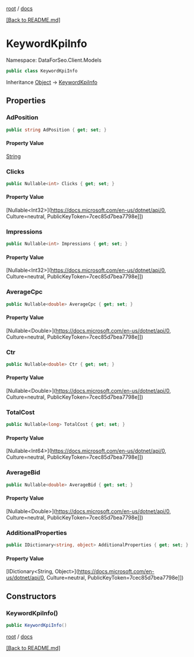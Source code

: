 [root](./../ "root") / [docs](./ "docs")

[[Back to README.md]](./../README.md "[Back to README.md]")

# KeywordKpiInfo

Namespace: DataForSeo.Client.Models

```csharp
public class KeywordKpiInfo
```

Inheritance [Object](https://docs.microsoft.com/en-us/dotnet/api/Object) → [KeywordKpiInfo](./KeywordKpiInfo.md)

## Properties

### **AdPosition**

```csharp
public string AdPosition { get; set; }
```

#### Property Value

[String](https://docs.microsoft.com/en-us/dotnet/api/String)<br>

### **Clicks**

```csharp
public Nullable<int> Clicks { get; set; }
```

#### Property Value

[Nullable&lt;Int32&gt;](https://docs.microsoft.com/en-us/dotnet/api/0, Culture=neutral, PublicKeyToken=7cec85d7bea7798e]])<br>

### **Impressions**

```csharp
public Nullable<int> Impressions { get; set; }
```

#### Property Value

[Nullable&lt;Int32&gt;](https://docs.microsoft.com/en-us/dotnet/api/0, Culture=neutral, PublicKeyToken=7cec85d7bea7798e]])<br>

### **AverageCpc**

```csharp
public Nullable<double> AverageCpc { get; set; }
```

#### Property Value

[Nullable&lt;Double&gt;](https://docs.microsoft.com/en-us/dotnet/api/0, Culture=neutral, PublicKeyToken=7cec85d7bea7798e]])<br>

### **Ctr**

```csharp
public Nullable<double> Ctr { get; set; }
```

#### Property Value

[Nullable&lt;Double&gt;](https://docs.microsoft.com/en-us/dotnet/api/0, Culture=neutral, PublicKeyToken=7cec85d7bea7798e]])<br>

### **TotalCost**

```csharp
public Nullable<long> TotalCost { get; set; }
```

#### Property Value

[Nullable&lt;Int64&gt;](https://docs.microsoft.com/en-us/dotnet/api/0, Culture=neutral, PublicKeyToken=7cec85d7bea7798e]])<br>

### **AverageBid**

```csharp
public Nullable<double> AverageBid { get; set; }
```

#### Property Value

[Nullable&lt;Double&gt;](https://docs.microsoft.com/en-us/dotnet/api/0, Culture=neutral, PublicKeyToken=7cec85d7bea7798e]])<br>

### **AdditionalProperties**

```csharp
public IDictionary<string, object> AdditionalProperties { get; set; }
```

#### Property Value

[IDictionary&lt;String, Object&gt;](https://docs.microsoft.com/en-us/dotnet/api/0, Culture=neutral, PublicKeyToken=7cec85d7bea7798e]])<br>

## Constructors

### **KeywordKpiInfo()**

```csharp
public KeywordKpiInfo()
```

[root](./../ "root") / [docs](./ "docs")

[[Back to README.md]](./../README.md "[Back to README.md]")